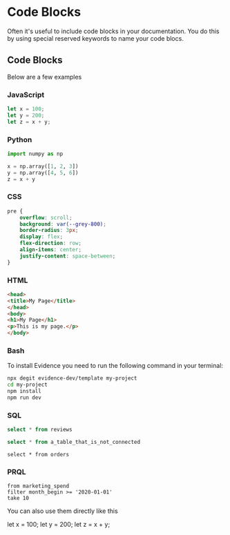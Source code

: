 # Code Blocks

Often it's useful to include code blocks in your documentation. You do this by using special reserved keywords to name your code blocs.

## Code Blocks

Below are a few examples

### JavaScript

```javascript
let x = 100;
let y = 200;
let z = x + y;
```

### Python

```python
import numpy as np

x = np.array([1, 2, 3])
y = np.array([4, 5, 6])
z = x + y
```


### CSS

```css
pre {
    overflow: scroll;
    background: var(--grey-800);
    border-radius: 3px;
    display: flex;
    flex-direction: row;
    align-items: center;
    justify-content: space-between;
}
```

### HTML

```html
<head>
<title>My Page</title>
</head>
<body>
<h1>My Page</h1>
<p>This is my page.</p>
</body>
```

### Bash

To install Evidence you need to run the following command in your terminal:

```bash
npx degit evidence-dev/template my-project
cd my-project
npm install
npm run dev
```

### SQL

```sql reviews
select * from reviews
```

```sql
select * from a_table_that_is_not_connected
```


```orders
select * from orders
```


### PRQL

```prql marketing_spend_from_a_prql_query
from marketing_spend
filter month_begin >= '2020-01-01'
take 10
```


You can also use them directly like this

<CodeBlock>
let x = 100;
let y = 200;
let z = x + y;
</CodeBlock>

